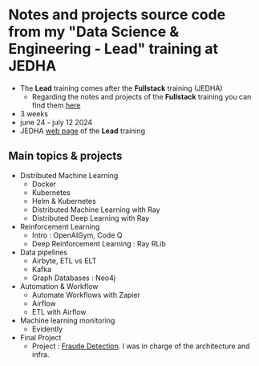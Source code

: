 # Notes and projects source code from my "Data Science & Engineering - Lead" training at JEDHA

* The **Lead** training comes after the **Fullstack** training (JEDHA)
    * Regarding the notes and projects of the **Fullstack** training you can find them [here](https://github.com/40tude/fullstack_mars_2024_3) 
* 3 weeks
* june 24 - july 12 2024
* JEDHA [web page](https://en.jedha.co/formations/formation-data-engineer) of the **Lead** training

## Main topics & projects
* Distributed Machine Learning 
    * Docker
    * Kubernetes
    * Helm & Kubernetes
    * Distributed Machine Learning with Ray
    * Distributed Deep Learning with Ray
* Reinforcement Learning
    * Intro : OpenAIGym, Code Q
    * Deep Reinforcement Learning : Ray RLib
* Data pipelines
    * Airbyte, ETL vs ELT
    * Kafka
    * Graph Databases : Neo4j
* Automation & Workflow
    * Automate Workflows with Zapier
    * Airflow
    * ETL with Airflow
* Machine learning monitoring
    * Evidently
* Final Project
    * Project : [Fraude Detection](https://github.com/40tude/fraud_detection/tree/philippe). I was in charge of the architecture and infra.

